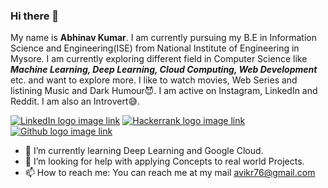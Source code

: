 ### Hi there 👋
My name is **Abhinav Kumar**. I am currently pursuing my B.E in Information Science and Engineering(ISE) from National Institute of Engineering in Mysore.
I am currently exploring different field in Computer Science like ***Machine Learning, Deep Learning, Cloud Computing, Web Development*** etc. and want to explore more.
I like to watch movies, Web Series and listining Music and Dark Humour:smiling_imp:. I am active on Instagram, LinkedIn and Reddit.
I am also an Introvert:sweat_smile:.

[![LinkedIn logo image link](https://img.shields.io/badge/-LinkedIn-blue?style=flat-square&amp;logo=Linkedin&amp;logoColor=white&amp;link=https://www.linkedin.com/in/hemanthkollipara/)](https://www.linkedin.com/in/abhinav-kumar-a78669198/)
[![Hackerrank logo image link](https://img.shields.io/badge/-Hackerrank-2EC866?style=flat-square&amp;logo=HackerRank&amp;logoColor=white&amp;link=https://www.hackerrank.com/Defcon27)](https://www.hackerrank.com/avikr76)
[![Github logo image link](http://img.shields.io/badge/-Github-black?style=flat-square&logo=github&link=https://github.com/Defcon27/)](https://github.com/Avikr76)

<!--
**Avikr76/Avikr76** is a ✨ _special_ ✨ repository because its `README.md` (this file) appears on your GitHub profile.
-->
- 🌱 I’m currently learning Deep Learning and Google Cloud.
- 🤔 I’m looking for help with applying Concepts to real world Projects.
- 📫 How to reach me: You can reach me at my mail avikr76@gmail.com


